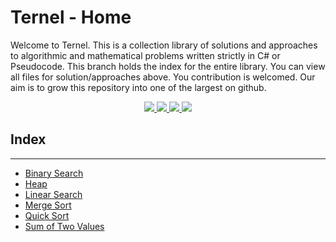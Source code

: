 # Ternel - Home
Welcome to Ternel. This is a collection library of solutions and approaches to algorithmic and mathematical problems written strictly in C# or Pseudocode. This branch holds the index for the entire library. You can view all files for solution/approaches above. You contribution is welcomed. Our aim is to grow this repository into one of the largest on github. 

<p align="center">
  <a href="LICENSE" alt="License">
    <img src="https://img.shields.io/github/license/bedolpab/Ternel?style=plastic" />
  </a>
  <a href="FORKS" alt="Forks">
    <img src="https://img.shields.io/github/forks/bedolpab/Ternel" />
  </a>
    <a href="STARS" alt="Stars">
    <img src="https://img.shields.io/github/stars/bedolpab/Ternel" />
  </a>
    <a href="ISSUES" alt="Issues">
    <img src="https://img.shields.io/github/issues/bedolpab/Ternel" />
  </a>
</p>

## Index
---
- [Binary Search](https://github.com/bedolpab/Ternel/tree/main/BinarySearch) 
- [Heap](https://github.com/bedolpab/Ternel/tree/main/Heap)
- [Linear Search](https://github.com/bedolpab/Ternel/tree/main/LinearSearch)
- [Merge Sort](https://github.com/bedolpab/Ternel/tree/main/MergeSort)
- [Quick Sort](https://github.com/bedolpab/Ternel/tree/main/QuickSort)
- [Sum of Two Values](https://github.com/bedolpab/Ternel/tree/main/SumOfTwoValues)
